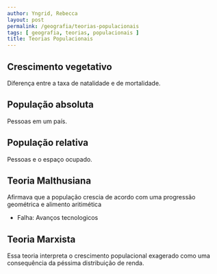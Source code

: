 ```yaml
---
author: Yngrid, Rebecca
layout: post
permalink: /geografia/teorias-populacionais
tags: [ geografia, teorias, populacionais ]
title: Teorias Populacionais
---
```


## Crescimento vegetativo
Diferença entre a taxa de natalidade e de mortalidade.

## População absoluta
Pessoas em um país.

## População relativa
Pessoas e o espaço ocupado.

## Teoria Malthusiana
Afirmava que a população crescia de acordo com uma progressão geométrica e alimento aritimética

- Falha: Avanços tecnologicos

## Teoria Marxista
Essa teoria interpreta o crescimento populacional exagerado como uma consequência da péssima distribuição de renda.
